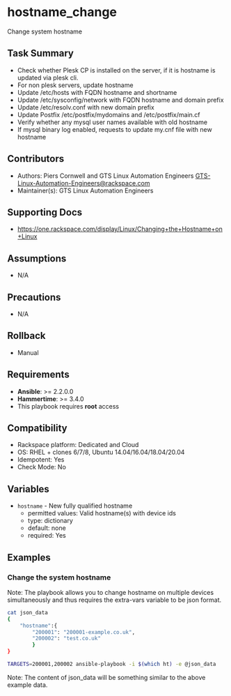 # hostname_change

Change system hostname

## Task Summary
  - Check whether Plesk CP is installed on the server, if it is hostname is updated via plesk cli.
  - For non plesk servers, update hostname
  - Update /etc/hosts with FQDN hostname and shortname
  - Update /etc/sysconfig/network with FQDN hostname and domain prefix
  - Update /etc/resolv.conf with new domain prefix
  - Update Postfix /etc/postfix/mydomains and /etc/postfix/main.cf
  - Verify whether any mysql user names available with old hostname
  - If mysql binary log enabled, requests to update my.cnf file with new hostname

## Contributors
  - Authors: Piers Cornwell and GTS Linux Automation Engineers <GTS-Linux-Automation-Engineers@rackspace.com>
  - Maintainer(s): GTS Linux Automation Engineers

## Supporting Docs
  - https://one.rackspace.com/display/Linux/Changing+the+Hostname+on+Linux

## Assumptions
  - N/A

## Precautions
  - N/A

## Rollback
  - Manual

## Requirements
  - **Ansible**: >= 2.2.0.0
  - **Hammertime**: >= 3.4.0
  - This playbook requires **root** access

## Compatibility
  - Rackspace platform: Dedicated and Cloud
  - OS: RHEL + clones 6/7/8, Ubuntu 14.04/16.04/18.04/20.04
  - Idempotent: Yes
  - Check Mode: No

## Variables
  - `hostname` - New fully qualified hostname
    - permitted values: Valid hostname(s) with device ids
    - type: dictionary
    - default: none
    - required: Yes

## Examples

### Change the system hostname
Note: The playbook allows you to change hostname on multiple devices simultaneously and thus requires the extra-vars variable to be json format. 

  ```bash
  cat json_data
  {
      "hostname":{
          "200001": "200001-example.co.uk",
          "200002": "test.co.uk"
          }
  }
```

  ```bash
  TARGETS=200001,200002 ansible-playbook -i $(which ht) -e @json_data
```
Note: The content of json_data will be something similar to the above example data.

